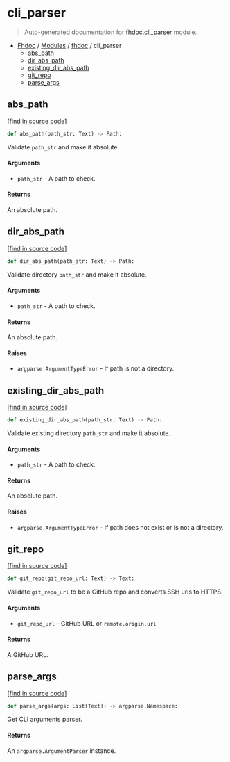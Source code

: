 # cli_parser

> Auto-generated documentation for [fhdoc.cli_parser](../../fhdoc/cli_parser.py) module.

- [Fhdoc](../README.md#fhdoc-index) / [Modules](../README.md#fhdoc-modules) / [fhdoc](index.md#fhdoc) / cli_parser
    - [abs_path](#abs_path)
    - [dir_abs_path](#dir_abs_path)
    - [existing_dir_abs_path](#existing_dir_abs_path)
    - [git_repo](#git_repo)
    - [parse_args](#parse_args)

## abs_path

[[find in source code]](../../fhdoc/cli_parser.py#L48)

```python
def abs_path(path_str: Text) -> Path:
```

Validate `path_str` and make it absolute.

#### Arguments

- `path_str` - A path to check.

#### Returns

An absolute path.

## dir_abs_path

[[find in source code]](../../fhdoc/cli_parser.py#L62)

```python
def dir_abs_path(path_str: Text) -> Path:
```

Validate directory `path_str` and make it absolute.

#### Arguments

- `path_str` - A path to check.

#### Returns

An absolute path.

#### Raises

- `argparse.ArgumentTypeError` - If path is not a directory.

## existing_dir_abs_path

[[find in source code]](../../fhdoc/cli_parser.py#L82)

```python
def existing_dir_abs_path(path_str: Text) -> Path:
```

Validate existing directory `path_str` and make it absolute.

#### Arguments

- `path_str` - A path to check.

#### Returns

An absolute path.

#### Raises

- `argparse.ArgumentTypeError` - If path does not exist or is not a directory.

## git_repo

[[find in source code]](../../fhdoc/cli_parser.py#L11)

```python
def git_repo(git_repo_url: Text) -> Text:
```

Validate `git_repo_url` to be a GitHub repo and converts SSH urls to HTTPS.

#### Arguments

- `git_repo_url` - GitHub URL or `remote.origin.url`

#### Returns

A GitHub URL.

## parse_args

[[find in source code]](../../fhdoc/cli_parser.py#L104)

```python
def parse_args(args: List[Text]) -> argparse.Namespace:
```

Get CLI arguments parser.

#### Returns

An `argparse.ArgumentParser` instance.
